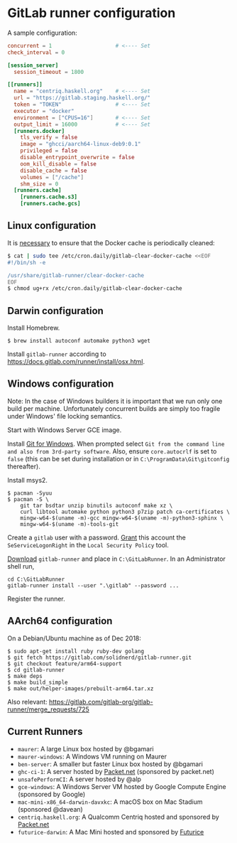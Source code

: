 # GitLab runner configuration

A sample configuration:
```toml
concurrent = 1                    # <---- Set
check_interval = 0

[session_server]
  session_timeout = 1800

[[runners]]
  name = "centriq.haskell.org"    # <---- Set
  url = "https://gitlab.staging.haskell.org/"
  token = "TOKEN"                 # <---- Set
  executor = "docker"
  environment = ["CPUS=16"]       # <---- Set
  output_limit = 16000            # <---- Set
  [runners.docker]
    tls_verify = false
    image = "ghcci/aarch64-linux-deb9:0.1"
    privileged = false
    disable_entrypoint_overwrite = false
    oom_kill_disable = false
    disable_cache = false
    volumes = ["/cache"]
    shm_size = 0
  [runners.cache]
    [runners.cache.s3]
    [runners.cache.gcs]

```

## Linux configuration

It is [necessary](https://gitlab.com/gitlab-org/gitlab-runner/issues/2980#note_131320536) to ensure that the Docker cache is periodically cleaned:
```bash
$ cat | sudo tee /etc/cron.daily/gitlab-clear-docker-cache <<EOF
#!/bin/sh -e

/usr/share/gitlab-runner/clear-docker-cache
EOF
$ chmod ug+rx /etc/cron.daily/gitlab-clear-docker-cache
```

## Darwin configuration

Install Homebrew.
```
$ brew install autoconf automake python3 wget
```

Install `gitlab-runner` according to
<https://docs.gitlab.com/runner/install/osx.html>.


## Windows configuration

Note: In the case of Windows builders it is important that we run only one build per machine. Unfortunately concurrent builds are simply too fragile under Windows' file locking semantics.

Start with Windows Server GCE image.

Install [Git for Windows](https://git-scm.com/download/win). When prompted
select `Git from the command line and also from 3rd-party software`. Also,
ensure `core.autocrlf` is set to `false` (this can be set during installation or
in `C:\ProgramData\Git\gitconfig` thereafter).

Install msys2.

```
$ pacman -Syuu
$ pacman -S \
    git tar bsdtar unzip binutils autoconf make xz \
    curl libtool automake python python3 p7zip patch ca-certificates \
    mingw-w64-$(uname -m)-gcc mingw-w64-$(uname -m)-python3-sphinx \
    mingw-w64-$(uname -m)-tools-git
```

Create a `gitlab` user with a password.
[Grant](https://docs.gitlab.com/runner/faq/README.html#the-service-did-not-start-due-to-a-logon-failure-error-when-starting-service-on-windows)
this account the `SeServiceLogonRight` in the `Local Security Policy` tool.


[Download](https://docs.gitlab.com/runner/install/windows.html) 
`gitlab-runner` and place in `C:\GitLabRunner`. In an Administrator shell run,
```
cd C:\GitLabRunner
gitlab-runner install --user ".\gitlab" --password ...
```
Register the runner.


## AArch64 configuration

On a Debian/Ubuntu machine as of Dec 2018:

```
$ sudo apt-get install ruby ruby-dev golang
$ git fetch https://gitlab.com/solidnerd/gitlab-runner.git 
$ git checkout feature/arm64-support
$ cd gitlab-runner
$ make deps
$ make build_simple
$ make out/helper-images/prebuilt-arm64.tar.xz
```

Also relevant: https://gitlab.com/gitlab-org/gitlab-runner/merge_requests/725


## Current Runners

 * `maurer`: A large Linux box hosted by @bgamari
 * `maurer-windows`: A Windows VM running on Maurer
 * `ben-server`: A smaller but faster Linux box hosted by @bgamari
 * `ghc-ci-1`: A server hosted by [Packet.net](https://app.packet.net/devices/a5f1422f-1708-44a9-9ee6-c464385ec386) (sponsored by packet.net)
 * `unsafePerformCI`: A server hosted by @alp
 * `gce-windows`: A Windows Server VM hosted by Google Compute Engine (sponsored by Google)
 * `mac-mini-x86_64-darwin-davxkc`: A macOS box on Mac Stadium (sponsored @davean)
 * `centriq.haskell.org`: A Qualcomm Centriq hosted and sponsored by [Packet.net](https://app.packet.net/devices/bda5d024-ad2a-4390-9788-75163e46b2e4)
 * `futurice-darwin`: A Mac Mini hosted and sponsored by [Futurice](https://www.futurice.com/)
